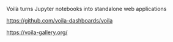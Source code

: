 Voilà turns Jupyter notebooks into standalone web applications



https://github.com/voila-dashboards/voila

https://voila-gallery.org/